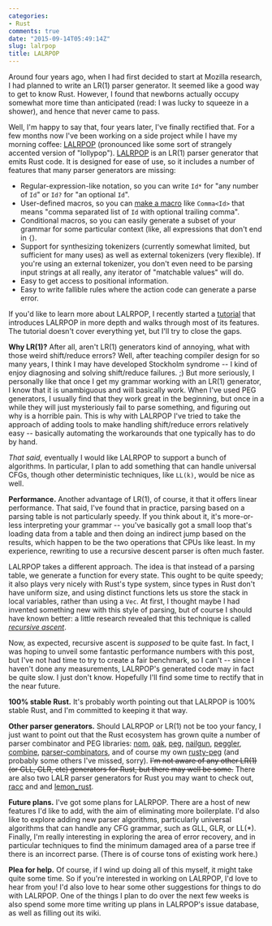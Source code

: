 ```yaml
---
categories:
- Rust
comments: true
date: "2015-09-14T05:49:14Z"
slug: lalrpop
title: LALRPOP
---
```


Around four years ago, when I had first decided to start at Mozilla
research, I had planned to write an LR(1) parser generator. It seemed
like a good way to get to know Rust. However, I found that newborns
actually occupy somewhat more time than anticipated (read: I was lucky
to squeeze in a shower), and hence that never came to pass.

Well, I'm happy to say that, four years later, I've finally rectified
that. For a few months now I've been working on a side project while I
have my morning coffee: [LALRPOP][] (pronounced like some sort of
strangely accented version of "lollypop"). [LALRPOP][] is an LR(1)
parser generator that emits Rust code. It is designed for ease of use,
so it includes a number of features that many parser generators are
missing:

- Regular-expression-like notation, so you can write `Id*` for "any
  number of `Id`" or `Id?` for "an optional `Id`".
- User-defined macros, so you can [make a macro][m] like `Comma<Id>` that
  means "comma separated list of `Id` with optional trailing comma".
- Conditional macros, so you can easily generate a subset of your
  grammar for some particular context (like, all expressions that
  don't end in `{`).
- Support for synthesizing tokenizers (currently somewhat limited, but
  sufficient for many uses) as well as external tokenizers (very
  flexible). If you're using an external tokenizer, you don't even
  need to be parsing input strings at all really, any iterator of
  "matchable values" will do.
- Easy to get access to positional information.
- Easy to write fallible rules where the action code can generate a
  parse error.

If you'd like to learn more about LALRPOP, I recently started a
[tutorial][] that introduces LALRPOP in more depth and walks through
most of its features. The tutorial doesn't cover everything yet, but
I'll try to close the gaps.

**Why LR(1)?** After all, aren't LR(1) generators kind of annoying,
what with those weird shift/reduce errors? Well, after teaching
compiler design for so many years, I think I may have developed
Stockholm syndrome -- I kind of enjoy diagnosing and solving
shift/reduce failures. ;) But more seriously, I personally like that
once I get my grammar working with an LR(1) generator, I know that it
is unambiguous and will basically work. When I've used PEG generators,
I usually find that they work great in the beginning, but once in a
while they will just mysteriously fail to parse something, and
figuring out why is a horrible pain. This is why with LALRPOP I've
tried to take the approach of adding tools to make handling
shift/reduce errors relatively easy -- basically automating the
workarounds that one typically has to do by hand.

*That said,* eventually I would like LALRPOP to support a bunch of
algorithms. In particular, I plan to add something that can handle
universal CFGs, though other deterministic techniques, like `LL(k)`,
would be nice as well.

**Performance.** Another advantage of LR(1), of course, it that it
offers linear performance. That said, I've found that in
practice, parsing based on a parsing table is not particularly
speedy. If you think about it, it's more-or-less interpreting your
grammar -- you've basically got a small loop that's loading data from
a table and then doing an indirect jump based on the results, which
happen to be the two operations that CPUs like least. In my
experience, rewriting to use a recursive descent parser is often much
faster.

LALRPOP takes a different approach. The idea is that instead of a
parsing table, we generate a function for every state. This ought to
be quite speedy; it also plays very nicely with Rust's type system,
since types in Rust don't have uniform size, and using distinct
functions lets us store the stack in local variables, rather than
using a `Vec`. At first, I thought maybe I had invented something new
with this style of parsing, but of course I should have known better:
a little research revealed that this technique is called
[*recursive ascent*][ra].

Now, as expected, recursive ascent is *supposed* to be quite fast. In
fact, I was hoping to unveil some fantastic performance numbers with
this post, but I've not had time to try to create a fair benchmark, so
I can't -- since I haven't done any measurements, LALRPOP's generated
code may in fact be quite slow. I just don't know. Hopefully I'll find
some time to rectify that in the near future.

**100% stable Rust.** It's probably worth pointing out that LALRPOP is
100% stable Rust, and I'm committed to keeping it that way.

**Other parser generators.** Should LALRPOP or LR(1) not be too your
fancy, I just want to point out that the Rust ecosystem has grown
quite a number of parser combinator and PEG libraries: [nom], [oak],
[peg], [nailgun], [peggler], [combine], [parser-combinators], and of
course my own [rusty-peg] (and probably some others I've missed,
sorry). ~~I'm not aware of any other LR(1) (or GLL, GLR, etc)
generators for Rust, but there may well be some.~~ There are also two
LALR parser generators for Rust you may want to check out, [racc] and
and [lemon_rust].

**Future plans.** I've got some plans for LALRPOP. There are a host of
new features I'd like to add, with the aim of eliminating more
boilerplate. I'd also like to explore adding new parser algorithms,
particularly universal algorithms that can handle any CFG grammar,
such as GLL, GLR, or LL(*). Finally, I'm really interesting in
exploring the area of error recovery, and in particular techniques to
find the minimum damaged area of a parse tree if there is an incorrect
parse. (There is of course tons of existing work here.)

**Plea for help.** Of course, if I wind up doing all of this myself,
it might take quite some time. So if you're interested in working on
LALRPOP, I'd love to hear from you! I'd also love to hear some other
suggestions for things to do with LALRPOP. One of the things I plan to
do over the next few weeks is also spend some more time writing up
plans in LALRPOP's issue database, as well as filling out its wiki.

[LALRPOP]: https://github.com/nikomatsakis/lalrpop
[tutorial]: https://github.com/nikomatsakis/lalrpop/blob/master/doc/tutorial.md
[ra]: https://en.wikipedia.org/wiki/Recursive_ascent_parser
[nom]: https://crates.io/crates/nom
[oak]: https://crates.io/crates/oak
[peg]: https://crates.io/crates/peg
[rusty-peg]: https://crates.io/crates/rusty-peg
[nailgun]: https://crates.io/crates/nailgun
[peggler]: https://crates.io/crates/peggler
[combine]: https://crates.io/crates/combine
[parser-combinators]: https://crates.io/crates/parser-combinators
[m]: https://github.com/nikomatsakis/lalrpop/blob/master/doc/tutorial.md#calculator5
[racc]: https://github.com/sivadeilra/racc
[lemon_rust]: https://github.com/rodrigorc/lemon_rust
